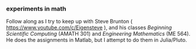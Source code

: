 ###  experiments in math

Follow along as I try to keep up with Steve Brunton ( https://www.youtube.com/c/Eigensteve ), and
his classes *Beginning Scientific Computing* (AMATH 301) and *Engineering Mathematics* (ME 564).  He does
the assignments in Matlab, but I attempt to do them in Julia/Pluto.
